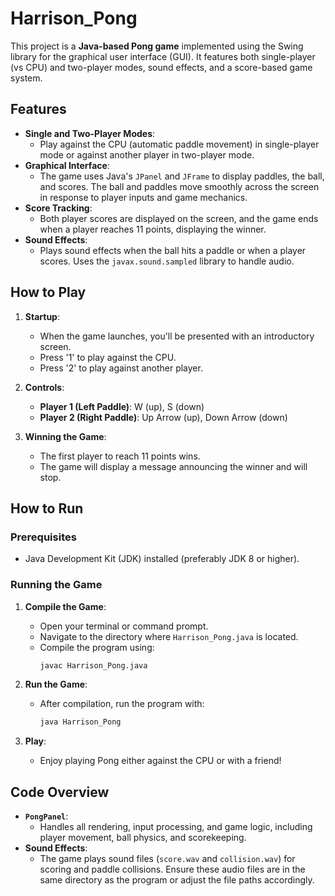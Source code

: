 # Harrison_Pong

This project is a **Java-based Pong game** implemented using the Swing library for the graphical user interface (GUI). It features both single-player (vs CPU) and two-player modes, sound effects, and a score-based game system.

## Features

- **Single and Two-Player Modes**: 
  - Play against the CPU (automatic paddle movement) in single-player mode or against another player in two-player mode.
- **Graphical Interface**: 
  - The game uses Java's `JPanel` and `JFrame` to display paddles, the ball, and scores. The ball and paddles move smoothly across the screen in response to player inputs and game mechanics.
- **Score Tracking**: 
  - Both player scores are displayed on the screen, and the game ends when a player reaches 11 points, displaying the winner.
- **Sound Effects**: 
  - Plays sound effects when the ball hits a paddle or when a player scores. Uses the `javax.sound.sampled` library to handle audio.

## How to Play

1. **Startup**: 
   - When the game launches, you'll be presented with an introductory screen.
   - Press '1' to play against the CPU.
   - Press '2' to play against another player.

2. **Controls**:
   - **Player 1 (Left Paddle)**: W (up), S (down)
   - **Player 2 (Right Paddle)**: Up Arrow (up), Down Arrow (down)

3. **Winning the Game**:
   - The first player to reach 11 points wins.
   - The game will display a message announcing the winner and will stop.

## How to Run

### Prerequisites

- Java Development Kit (JDK) installed (preferably JDK 8 or higher).

### Running the Game

1. **Compile the Game**:
   - Open your terminal or command prompt.
   - Navigate to the directory where `Harrison_Pong.java` is located.
   - Compile the program using:
     ```bash
     javac Harrison_Pong.java
     ```

2. **Run the Game**:
   - After compilation, run the program with:
     ```bash
     java Harrison_Pong
     ```

3. **Play**:
   - Enjoy playing Pong either against the CPU or with a friend!

## Code Overview

- **`PongPanel`**: 
  - Handles all rendering, input processing, and game logic, including player movement, ball physics, and scorekeeping.
- **Sound Effects**: 
  - The game plays sound files (`score.wav` and `collision.wav`) for scoring and paddle collisions. Ensure these audio files are in the same directory as the program or adjust the file paths accordingly.
